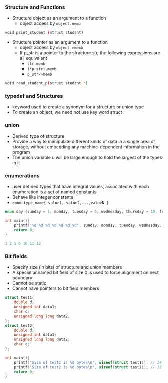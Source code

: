 ### Structure and Functions
- Structure object as an argument to a function
	- object access by `object.memb`
```bash
void print_student (struct student)
```

- Structure pointer as an argument to a function
	-  object access by `object->memb`
	- If p_str is a pointer to the structure str, the following expressions are all equivalent
		- `str.memb`
		- `(*p_str).memb`
		- `p_str->memb`
```bash
void read_student_p(struct student *)
```

### typedef and Structures
- keyword used to create a synonym for a structure or union type
- To create an object, we need not use key word struct

### union
- Derived type of structure
- Provide a way to manipulate different kinds of data in a single area of storage, without embedding any machine-dependent information in the program
- The union variable u will be large enough to hold the largest of the types in it

### enumerations
- user defined types that have integral values, associated with each enumeration is a set of named constants
- Behave like integer constants
- `enum type_name{ value1, value2,...,valueN }`
```c
enum day {sunday = 1, monday, tuesday = 5, wednesday, thursday = 10, friday, saturday};

int main(){
	printf("%d %d %d %d %d %d %d", sunday, monday, tuesday, wednesday, thursday, friday, saturday);
	return 0;
}

1 2 5 6 10 11 12
```

### Bit fields
- Specify size (in bits) of structure and union members
- A special unnamed bit field of size 0 is used to force alignment on next boundary
- Cannot be static
- Cannot have pointers to bit field members

```c
struct test1{
	double d;
	unsigned int data1;
	char c;
	unsigned long long data2;
};
struct test2{
	double d;
	unsigned int data1;
	unsigned long long data2;
	char c;
};

int main(){
	printf("Size of test1 is %d bytes\n", sizeof(struct test1)); // 24 bytes
	printf("Size of test2 is %d bytes\n", sizeof(struct test2)); // 32 bytes
	return 0;
}
```